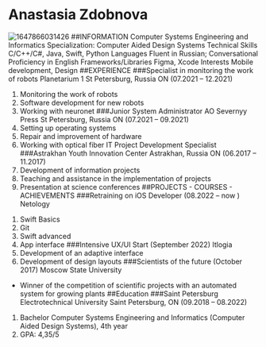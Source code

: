 # Anastasia Zdobnova
![1647866031426](img/1647866031426)
##INFORMATION
Computer Systems Engineering and Informatics
Specialization: Computer Aided Design Systems
Technical Skills C/C++/C#, Java, Swift, Python
Languages Fluent in Russian; Conversational Proficiency in English
Frameworks/Libraries Figma, Xcode
Interests Mobile development, Design
##EXPERIENCE
###Specialist in monitoring the work of robots
Planetarium 1 St Petersburg, Russia ON (07.2021 – 12.2021)
1. Monitoring the work of robots
2. Software development for new robots
3. Working with neuronet
###Junior System Administrator
AO Severnyy Press St Petersburg, Russia ON (07.2021 – 09.2021)
1. Setting up operating systems
2. Repair and improvement of hardware
3. Working with optical fiber
IT Project Development Specialist
###Astrakhan Youth Innovation Center Astrakhan, Russia ON (06.2017 – 11.2017)
1. Development of information projects
2. Teaching and assistance in the implementation of projects
3. Presentation at science conferences
##PROJECTS - COURSES - ACHIEVEMENTS
###Retraining on iOS Developer (08.2022 – now )
Netology
1) Swift Basics
2) Git
3) Swift advanced
4) App interface
###Intensive UX/UI Start (September 2022)
Itlogia
1) Development of an adaptive interface
2) Development of design layouts
###Scientists of the future (October 2017)
Moscow State University
- Winner of the competition of scientific projects with an automated system for growing plants
##Education
###Saint Petersburg Electrotechnical University Saint Petersburg, ON (09.2018 – 08.2022)
1) Bachelor Computer Systems Engineering and Informatics (Computer Aided Design Systems), 4th year
2) GPA: 4,35/5
